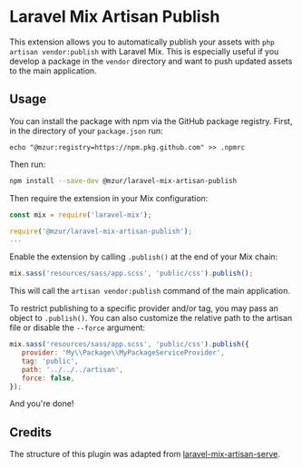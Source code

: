 # Laravel Mix Artisan Publish

This extension allows you to automatically publish your assets with `php artisan vendor:publish` with Laravel Mix. This is especially useful if you develop a package in the `vendor` directory and want to push updated assets to the main application.

## Usage

You can install the package with npm via the GitHub package registry. First, in the directory of your `package.json` run:

```
echo "@mzur:registry=https://npm.pkg.github.com" >> .npmrc
```

Then run:

```bash
npm install --save-dev @mzur/laravel-mix-artisan-publish
```

Then require the extension in your Mix configuration:

```js
const mix = require('laravel-mix');

require('@mzur/laravel-mix-artisan-publish');
...
```

Enable the extension by calling `.publish()` at the end of your Mix chain:

```js
mix.sass('resources/sass/app.scss', 'public/css').publish();
```

This will call the `artisan vendor:publish` command of the main application.

To restrict publishing to a specific provider and/or tag, you may pass an object to `.publish()`. You can also customize the relative path to the artisan file or disable the `--force` argument:

```js
mix.sass('resources/sass/app.scss', 'public/css').publish({
   provider: 'My\\Package\\MyPackageServiceProvider',
   tag: 'public',
   path: '../../../artisan',
   force: false,
});
```

And you're done!

## Credits

The structure of this plugin was adapted from [laravel-mix-artisan-serve](https://github.com/GeoffSelby/laravel-mix-artisan-serve).
